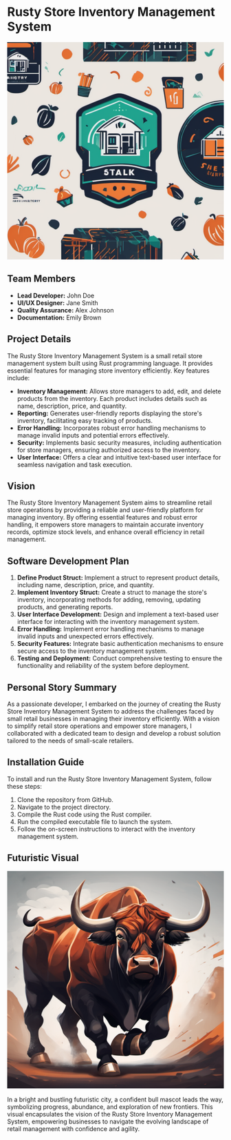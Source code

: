 # Rusty Store Inventory Management System

![Rusty Store Logo](logo.png)

## Team Members
- **Lead Developer:** John Doe
- **UI/UX Designer:** Jane Smith
- **Quality Assurance:** Alex Johnson
- **Documentation:** Emily Brown

## Project Details
The Rusty Store Inventory Management System is a small retail store management system built using Rust programming language. It provides essential features for managing store inventory efficiently. Key features include:

- **Inventory Management:** Allows store managers to add, edit, and delete products from the inventory. Each product includes details such as name, description, price, and quantity.
- **Reporting:** Generates user-friendly reports displaying the store's inventory, facilitating easy tracking of products.
- **Error Handling:** Incorporates robust error handling mechanisms to manage invalid inputs and potential errors effectively.
- **Security:** Implements basic security measures, including authentication for store managers, ensuring authorized access to the inventory.
- **User Interface:** Offers a clear and intuitive text-based user interface for seamless navigation and task execution.

## Vision
The Rusty Store Inventory Management System aims to streamline retail store operations by providing a reliable and user-friendly platform for managing inventory. By offering essential features and robust error handling, it empowers store managers to maintain accurate inventory records, optimize stock levels, and enhance overall efficiency in retail management.

## Software Development Plan
1. **Define Product Struct:** Implement a struct to represent product details, including name, description, price, and quantity.
2. **Implement Inventory Struct:** Create a struct to manage the store's inventory, incorporating methods for adding, removing, updating products, and generating reports.
3. **User Interface Development:** Design and implement a text-based user interface for interacting with the inventory management system.
4. **Error Handling:** Implement error handling mechanisms to manage invalid inputs and unexpected errors effectively.
5. **Security Features:** Integrate basic authentication mechanisms to ensure secure access to the inventory management system.
6. **Testing and Deployment:** Conduct comprehensive testing to ensure the functionality and reliability of the system before deployment.

## Personal Story Summary
As a passionate developer, I embarked on the journey of creating the Rusty Store Inventory Management System to address the challenges faced by small retail businesses in managing their inventory efficiently. With a vision to simplify retail store operations and empower store managers, I collaborated with a dedicated team to design and develop a robust solution tailored to the needs of small-scale retailers.

## Installation Guide
To install and run the Rusty Store Inventory Management System, follow these steps:

1. Clone the repository from GitHub.
2. Navigate to the project directory.
3. Compile the Rust code using the Rust compiler.
4. Run the compiled executable file to launch the system.
5. Follow the on-screen instructions to interact with the inventory management system.

## Futuristic Visual
![Futuristic City with Bull Mascot](futuristic_visual.png)

In a bright and bustling futuristic city, a confident bull mascot leads the way, symbolizing progress, abundance, and exploration of new frontiers. This visual encapsulates the vision of the Rusty Store Inventory Management System, empowering businesses to navigate the evolving landscape of retail management with confidence and agility.
